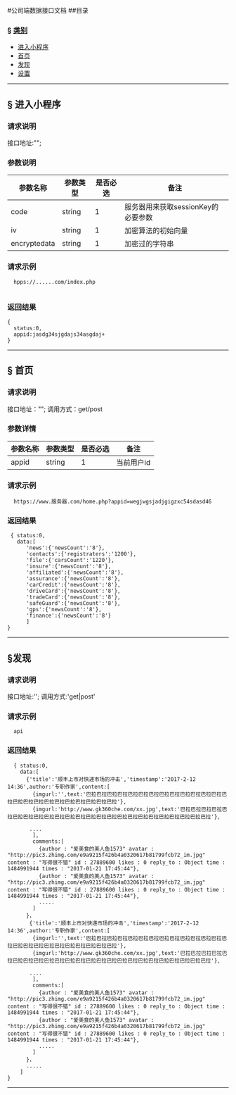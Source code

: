 #公司端数据接口文档
##目录
### &sect; [类别](#category)
* [进入小程序](#first)
* [首页](#home)
* [发现](#titles)
* [设置](#set)

****

## <a name="first"> &sect; 进入小程序</a>

### 请求说明 
接口地址:"";

### 参数说明

参数名称 | 参数类型 | 是否必选 | 备注
---|---|---|---
code | string | 1 | 服务器用来获取sessionKey的必要参数
iv | string | 1 | 加密算法的初始向量
encryptedata| string | 1 | 加密过的字符串

### 请求示例
```
  hpps://......com/index.php
  
```
### 返回结果

```
{
  status:0,
  appid:jasdg34sjgdajs34asgdaj+
}

```

****

## <a name="home"> &sect; 首页</a>
### 请求说明
接口地址："";
调用方式：get/post

### 参数详情
参数名称 | 参数类型 | 是否必选 | 备注
---|---|---|---
appid | string | 1 | 当前用户id

### 请求示例
```
  https://www.服务器.com/home.php?appid=wegjwgsjadjgigzxc54sdasd46
```
### 返回结果
```
 { status:0,
   data:[
      'news':{'newsCount':'8'},
      'contacts':{'registraters':'1200'},
      'file':{'carsCount':'1220'},
      'insure':{'newsCount':'8'},
      'affiliated':{'newsCount':'8'},
      'assurance':{'newsCount':'8'},
      'carCredit':{'newsCount':'8'},
      'driveCard':{'newsCount':'8'},
      'tradeCard':{'newsCount':'8'},
      'safeGuard':{'newsCount':'8'},
      'gps':{'newsCount':'8'},
      'finance':{'newsCount':'8'}
      ]
}

```
****

## <a name="titles"> &sect;发现</a>

### 请求说明
接口地址:'';
调用方式:'get|post'

### 请求示例

```
  api

```

### 返回结果

```
  { status:0,
    data:[
      {'title':'顺丰上市对快递市场的冲击','timestamp':'2017-2-12  14:36',author:'专职作家',content:[
        {imgurl:'',text:'巴拉巴拉巴拉巴拉巴拉巴拉巴拉巴拉巴拉巴拉巴拉巴拉巴拉巴拉巴拉巴拉巴拉巴拉巴拉巴拉巴拉巴拉巴拉巴拉'},
        {imgurl:'http://www.gk360che.com/xx.jpg',text:'巴拉巴拉巴拉巴拉巴拉巴拉巴拉巴拉巴拉巴拉巴拉巴拉巴拉巴拉巴拉巴拉巴拉巴拉巴拉巴拉巴拉巴拉巴拉巴拉'},
        
       ....
        ],
        comments:[
          {author : "爱美食的美人鱼1573" avatar : "http://pic3.zhimg.com/e9a9215f426b4a0320617b81799fcb72_im.jpg" content : "写得很不错" id : 27889600 likes : 0 reply_to : Object time : 1484991944 times : "2017-01-21 17:45:44"},
          {author : "爱美食的美人鱼1573" avatar : "http://pic3.zhimg.com/e9a9215f426b4a0320617b81799fcb72_im.jpg" content : "写得很不错" id : 27889600 likes : 0 reply_to : Object time : 1484991944 times : "2017-01-21 17:45:44"},
          .....
        ]
      }，
       {'title':'顺丰上市对快递市场的冲击','timestamp':'2017-2-12  14:36',author:'专职作家',content:[
        {imgurl:'',text:'巴拉巴拉巴拉巴拉巴拉巴拉巴拉巴拉巴拉巴拉巴拉巴拉巴拉巴拉巴拉巴拉巴拉巴拉巴拉巴拉巴拉巴拉巴拉巴拉'},
        {imgurl:'http://www.gk360che.com/xx.jpg',text:'巴拉巴拉巴拉巴拉巴拉巴拉巴拉巴拉巴拉巴拉巴拉巴拉巴拉巴拉巴拉巴拉巴拉巴拉巴拉巴拉巴拉巴拉巴拉巴拉'},
        
       ....
        ],
        comments:[
          {author : "爱美食的美人鱼1573" avatar : "http://pic3.zhimg.com/e9a9215f426b4a0320617b81799fcb72_im.jpg" content : "写得很不错" id : 27889600 likes : 0 reply_to : Object time : 1484991944 times : "2017-01-21 17:45:44"},
          {author : "爱美食的美人鱼1573" avatar : "http://pic3.zhimg.com/e9a9215f426b4a0320617b81799fcb72_im.jpg" content : "写得很不错" id : 27889600 likes : 0 reply_to : Object time : 1484991944 times : "2017-01-21 17:45:44"},
          .....
        ]
      }，
      .....
    ]
}

```
****


      
      
      
      
      
      
      
      
      
      
      
      
      
      
      
      
      
      
      
      
      
      
